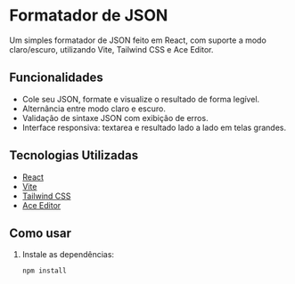 # Formatador de JSON

Um simples formatador de JSON feito em React, com suporte a modo claro/escuro, utilizando Vite, Tailwind CSS e Ace Editor.

## Funcionalidades

- Cole seu JSON, formate e visualize o resultado de forma legível.
- Alternância entre modo claro e escuro.
- Validação de sintaxe JSON com exibição de erros.
- Interface responsiva: textarea e resultado lado a lado em telas grandes.

## Tecnologias Utilizadas

- [React](https://react.dev/)
- [Vite](https://vitejs.dev/)
- [Tailwind CSS](https://tailwindcss.com/)
- [Ace Editor](https://ace.c9.io/)

## Como usar

1. Instale as dependências:
   ```bash
   npm install